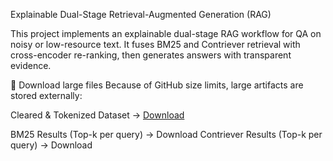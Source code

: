 Explainable Dual-Stage Retrieval-Augmented Generation (RAG)

This project implements an explainable dual-stage RAG workflow for QA on noisy or low-resource text. It fuses BM25 and Contriever retrieval with cross-encoder re-ranking, then generates answers with transparent evidence.

🔗 Download large files
Because of GitHub size limits, large artifacts are stored externally:

Cleared & Tokenized Dataset → [Download](https://drive.google.com/file/d/1GfvqKiJ3CElSRA4SiqFFLYxeLJgoOaXV/view?usp=drive_link)

BM25 Results (Top-k per query) → Download
Contriever Results (Top-k per query) → Download




